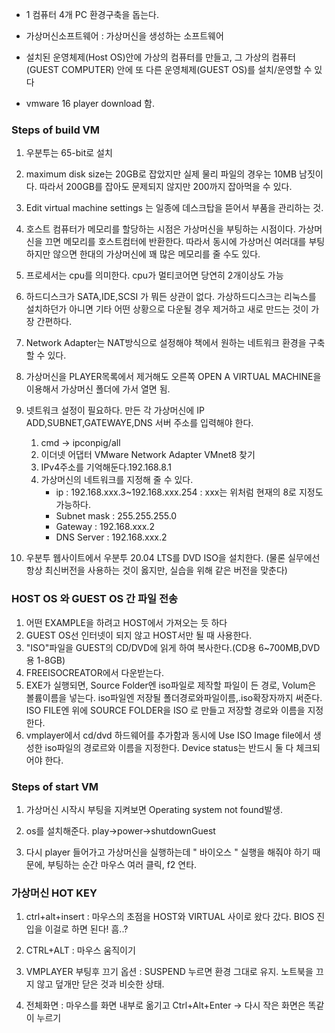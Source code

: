- 1 컴퓨터 4개 PC 환경구축을 돕는다. 

- 가상머신소프트웨어 : 가상머신을 생성하는 소프트웨어

- 설치된 운영체제(Host OS)안에 가상의 컴퓨터를 만들고, 그 가상의 컴퓨터(GUEST COMPUTER) 안에 또 다른 운영체제(GUEST OS)를 설치/운영할 수 있다

- vmware 16 player download 함.

### Steps of build VM
1. 우분투는 65-bit로 설치
2. maximum disk size는 20GB로 잡았지만 실제 물리 파일의 경우는 10MB 남짓이다. 따라서 200GB를 잡아도 문제되지 않지만 200까지 잡아먹을 수 있다.
3. Edit virtual machine settings 는 일종에 데스크탑을 뜯어서 부품을 관리하는 것.
4. 호스트 컴퓨터가 메모리를 할당하는 시점은 가상머신을 부팅하는 시점이다. 가상머신을 끄면 메모리를 호스트컴터에 반환한다. 따라서 동시에 가상머신 여러대를 부팅하지만 않으면 한대의 가상머신에 꽤 많은 메모리를 줄 수도 있다.
5. 프로세서는 cpu를 의미한다. cpu가 멀티코어면 당연히 2개이상도 가능

6. 하드디스크가 SATA,IDE,SCSI 가 뭐든 상관이 없다. 가상하드디스크는 리눅스를 설치하던가 아니면 기타 어떤 상황으로 다운될 경우 제거하고 새로 만드는 것이 가장 간편하다.
7. Network Adapter는 NAT방식으로 설정해야 책에서 원하는 네트워크 환경을 구축할 수 있다.

8. 가상머신을 PLAYER목록에서 제거해도 오른쪽 OPEN A VIRTUAL MACHINE을 이용해서 가상머신 폴더에 가서 열면 됨.

9. 넷트워크 설정이 필요하다. 만든 각 가상머신에 IP ADD,SUBNET,GATEWAYE,DNS 서버 주소를 입력해야 한다.
    1. cmd -> ipconpig/all
    2. 이더넷 어댑터 VMware Network Adapter VMnet8 찾기
    3. IPv4주소를 기억해둔다.192.168.8.1
    4. 가상머신의 네트워크를 지정해 줄 수 있다.
        - ip : 192.168.xxx.3~192.168.xxx.254 : xxx는 위처럼 현재의 8로 지정도 가능하다.
        - Subnet mask : 255.255.255.0
        - Gateway : 192.168.xxx.2
        - DNS Server : 192.168.xxx.2
10. 우분투 웹사이트에서 우분투 20.04 LTS를 DVD ISO을 설치한다. (물론 실무에선 항상 최신버전을 사용하는 것이 옳지만, 실습을 위해 같은 버전을 맞춘다)
### HOST OS 와 GUEST OS 간 파일 전송
1. 어떤 EXAMPLE을 하려고 HOST에서 가져오는 듯 하다
2. GUEST OS선 인터넷이 되지 않고 HOST서만 될 때 사용한다.
3. "ISO"파일을 GUEST의 CD/DVD에 읽게 하여 복사한다.(CD용 6~700MB,DVD용 1-8GB)
4. FREEISOCREATOR에서 다운받는다.
5. EXE가 실행되면, Source Folder엔 iso파일로 제작할 파일이 든 경로, Volum은 볼륨이름을 넣는다. iso파일엔 저장될 폴더경로와파일이름,.iso확장자까지 써준다. ISO FILE엔 위에 SOURCE FOLDER을 ISO 로 만들고 저장할 경로와 이름을 지정한다.
6. vmplayer에서 cd/dvd 하드웨어를 추가함과 동시에 Use ISO Image file에서 생성한 iso파일의 경로르와 이름을 지정한다. Device status는 반드시 둘 다 체크되어야 한다.
### Steps of start VM
1. 가상머신 시작시 부팅을 지켜보면 Operating system not found발생.

2. os를 설치해준다. play->power->shutdownGuest

3. 다시 player 들어가고 가상머신을 실행하는데 " 바이오스 " 실행을 해줘야 하기 때문에, 부팅하는 순간 마우스 여러 클릭, f2 연타.

### 가상머신 HOT KEY
1. ctrl+alt+insert : 마우스의 초점을 HOST와 VIRTUAL 사이로 왔다 갔다. BIOS 진입을 이걸로 하면 된다! 흠..? 
2. CTRL+ALT : 마우스 움직이기

3. VMPLAYER 부팅후 끄기 옵션 : SUSPEND 누르면 환경 그대로 유지. 노트북을 끄지 않고 덮개만 닫은 것과 비슷한 상태.

4. 전체화면 : 마우스를 화면 내부로 옮기고 Ctrl+Alt+Enter -> 다시 작은 화면은 똑같이 누르기